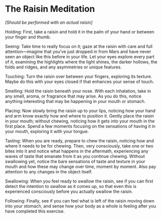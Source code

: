 # The Raisin Meditation

*[Should be performed with an actual raisin]*

Holding: First, take a raisin and hold it in the palm of your hand or between your finger and thumb.

Seeing: Take time to really focus on it; gaze at the raisin with care and full attention—imagine that you’ve just dropped in from Mars and have never seen an object like this before in your life. Let your eyes explore every part of it, examining the highlights where the light shines, the darker hollows, the folds and ridges, and any asymmetries or unique features.

Touching: Turn the raisin over between your fingers, exploring its texture. Maybe do this with your eyes closed if that enhances your sense of touch.

Smelling: Hold the raisin beneath your nose. With each inhalation, take in any smell, aroma, or fragrance that may arise. As you do this, notice anything interesting that may be happening in your mouth or stomach.

Placing: Now slowly bring the raisin up to your lips, noticing how your hand and arm know exactly how and where to position it. Gently place the raisin in your mouth; without chewing, noticing how it gets into your mouth in the first place. Spend a few moments focusing on the sensations of having it in your mouth, exploring it with your tongue.

Tasting: When you are ready, prepare to chew the raisin, noticing how and where it needs to be for chewing. Then, very consciously, take one or two bites into it and notice what happens in the aftermath, experiencing any waves of taste that emanate from it as you continue chewing. Without swallowing yet, notice the bare sensations of taste and texture in your mouth and how these may change over time, moment by moment. Also pay attention to any changes in the object itself.

Swallowing: When you feel ready to swallow the raisin, see if you can first detect the intention to swallow as it comes up, so that even this is experienced consciously before you actually swallow the raisin.

Following: Finally, see if you can feel what is left of the raisin moving down into your stomach, and sense how your body as a whole is feeling after you have completed this exercise.
